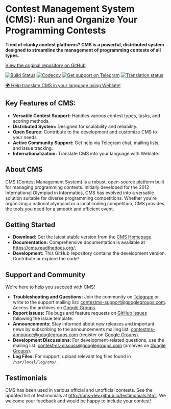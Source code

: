 # Contest Management System (CMS): Run and Organize Your Programming Contests

**Tired of clunky contest platforms? CMS is a powerful, distributed system designed to streamline the management of programming contests of all types.**

[View the original repository on GitHub](https://github.com/cms-dev/cms)

[![Build Status](https://github.com/cms-dev/cms/actions/workflows/main.yml/badge.svg)](https://github.com/cms-dev/cms/actions)
[![Codecov](https://codecov.io/gh/cms-dev/cms/branch/main/graph/badge.svg)](https://codecov.io/gh/cms-dev/cms)
[![Get support on Telegram](https://img.shields.io/badge/Questions%3F-Join%20the%20Telegram%20group!-%2326A5E4?style=flat&logo=telegram)](https://t.me/contestms)
[![Translation status](https://hosted.weblate.org/widget/cms/svg-badge.svg)](https://hosted.weblate.org/engage/cms/)

[🌍 Help translate CMS in your language using Weblate!](https://hosted.weblate.org/engage/cms/)

## Key Features of CMS:

*   **Versatile Contest Support:** Handles various contest types, tasks, and scoring methods.
*   **Distributed System:** Designed for scalability and reliability.
*   **Open Source:**  Contribute to the development and customize CMS to your needs.
*   **Active Community Support:** Get help via Telegram chat, mailing lists, and issue tracking.
*   **Internationalization:** Translate CMS into your language with Weblate.

## About CMS

CMS (Contest Management System) is a robust, open-source platform built for managing programming contests. Initially developed for the 2012 International Olympiad in Informatics, CMS has evolved into a versatile solution suitable for diverse programming competitions. Whether you're organizing a national olympiad or a local coding competition, CMS provides the tools you need for a smooth and efficient event.

## Getting Started

*   **Download:** Get the latest stable version from the [CMS Homepage](http://cms-dev.github.io/).
*   **Documentation:** Comprehensive documentation is available at <https://cms.readthedocs.org/>.
*   **Development:**  This GitHub repository contains the development version. Contribute or explore the code!

## Support and Community

We're here to help you succeed with CMS!

*   **Troubleshooting and Questions:** Join the community on [Telegram](https://t.me/contestms) or write to the support mailing list: <contestms-support@googlegroups.com>. Access the archives on [Google Groups](https://groups.google.com/forum/#!forum/contestms-support).
*   **Report Issues:**  File bugs and feature requests on [GitHub Issues](https://github.com/cms-dev/cms/issues) following the issue template.
*   **Announcements:** Stay informed about new releases and important news by subscribing to the announcements mailing list: <contestms-announce@googlegroups.com> (register on [Google Groups](https://groups.google.com/forum/#!forum/contestms-announce)).
*   **Development Discussions:** For development-related questions, use the mailing list: <contestms-discuss@googlegroups.com> (archives on [Google Groups](https://groups.google.com/forum/#!forum/contestms-discuss)).
*   **Log Files:** For support, upload relevant log files found in `/var/local/log/cms/`.

## Testimonials

CMS has been used in various official and unofficial contests. See the updated list of testimonials at <http://cms-dev.github.io/testimonials.html>. We welcome your feedback and would be happy to include your contest!